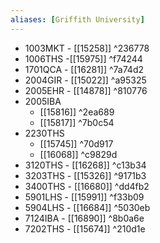 ```yaml
---
aliases: [Griffith University]
---
```


-   1003MKT -  [[15258]] ^236778
- 1006THS -[[15975]] ^f74244
- 1701QCA - [[16281]] ^7a74d2
-   2004GIR - [[15022]] ^a95325
-   2005EHR - [[14878]] ^810776
-   2005IBA
	-   [[15816]] ^2ea689
	-   [[15817]] ^7b0c54
-   2230THS
	-   [[15745]] ^70d917
	-   [[16068]] ^c9829d
-   3120THS - [[16268]] ^c13b34
-   3203THS - [[15326]] ^9171b3
-   3400THS - [[16680]] ^dd4fb2
-   5901LHS - [[15991]] ^f33b09
-   5904LHS - [[16684]] ^5030eb
-   7124IBA - [[16890]] ^8b0a6e
-   7202THS - [[15674]] ^210d1e
